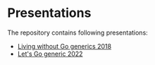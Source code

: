 # Presentations

The repository contains following presentations:
- [Living without Go generics 2018](living-without-go-generics/README.md)
- [Let's Go generic 2022](lets-go-generic/README.md)
